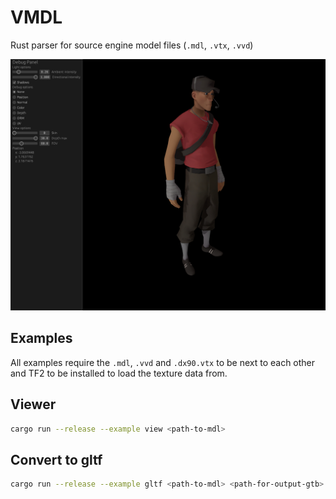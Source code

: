# VMDL

Rust parser for source engine model files (`.mdl`, `.vtx`, `.vvd`)

![Scout model rendered by the example program](./screenshots/scout.png)

## Examples

All examples require the `.mdl`, `.vvd` and `.dx90.vtx` to be next to each other and TF2 to be installed to load the texture data from.

## Viewer

```bash
cargo run --release --example view <path-to-mdl>
```

## Convert to gltf

```bash
cargo run --release --example gltf <path-to-mdl> <path-for-output-gtb>
```